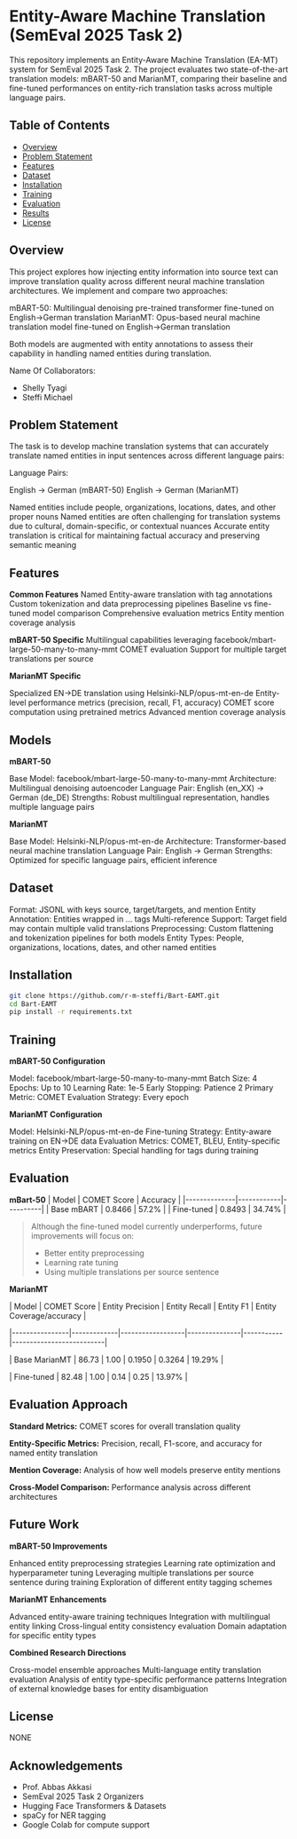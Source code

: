 
# Entity-Aware Machine Translation (SemEval 2025 Task 2)

This repository implements an Entity-Aware Machine Translation (EA-MT) system for SemEval 2025 Task 2. The project evaluates two state-of-the-art translation models: mBART-50 and MarianMT, comparing their baseline and fine-tuned performances on entity-rich translation tasks across multiple language pairs.

## Table of Contents
- [Overview](#overview)
- [Problem Statement](#problem)
- [Features](#features)
- [Dataset](#dataset)
- [Installation](#installation)
- [Training](#training)
- [Evaluation](#evaluation)
- [Results](#results)
- [License](#license)

## Overview

This project explores how injecting entity information into source text can improve translation quality across different neural machine translation architectures. We implement and compare two approaches:

mBART-50: Multilingual denoising pre-trained transformer fine-tuned on English→German translation
MarianMT: Opus-based neural machine translation model fine-tuned on English→German translation

Both models are augmented with entity annotations to assess their capability in handling named entities during translation.


Name Of Collaborators:
-  Shelly Tyagi
-  Steffi Michael


## Problem Statement


The task is to develop machine translation systems that can accurately translate named entities in input sentences across different language pairs:

Language Pairs:

English → German (mBART-50)
English → German (MarianMT)


Named entities include people, organizations, locations, dates, and other proper nouns
Named entities are often challenging for translation systems due to cultural, domain-specific, or contextual nuances
Accurate entity translation is critical for maintaining factual accuracy and preserving semantic meaning

##  Features
**Common Features**
Named Entity-aware translation with <entity> tag annotations
Custom tokenization and data preprocessing pipelines
Baseline vs fine-tuned model comparison
Comprehensive evaluation metrics
Entity mention coverage analysis

**mBART-50 Specific**
Multilingual capabilities leveraging facebook/mbart-large-50-many-to-many-mmt
COMET evaluation
Support for multiple target translations per source

**MarianMT Specific**

Specialized EN→DE translation using Helsinki-NLP/opus-mt-en-de
Entity-level performance metrics (precision, recall, F1, accuracy)
COMET score computation using pretrained metrics
Advanced mention coverage analysis

## Models
**mBART-50**

Base Model: facebook/mbart-large-50-many-to-many-mmt
Architecture: Multilingual denoising autoencoder
Language Pair: English (en_XX) → German (de_DE)
Strengths: Robust multilingual representation, handles multiple language pairs

**MarianMT**

Base Model: Helsinki-NLP/opus-mt-en-de
Architecture: Transformer-based neural machine translation
Language Pair: English → German
Strengths: Optimized for specific language pairs, efficient inference

## Dataset

Format: JSONL with keys source, target/targets, and mention
Entity Annotation: Entities wrapped in <entity> ... </entity> tags
Multi-reference Support: Target field may contain multiple valid translations
Preprocessing: Custom flattening and tokenization pipelines for both models
Entity Types: People, organizations, locations, dates, and other named entities

## Installation

```bash
git clone https://github.com/r-m-steffi/Bart-EAMT.git
cd Bart-EAMT
pip install -r requirements.txt
```

## Training
**mBART-50 Configuration**

Model: facebook/mbart-large-50-many-to-many-mmt
Batch Size: 4
Epochs: Up to 10
Learning Rate: 1e-5
Early Stopping: Patience 2
Primary Metric: COMET
Evaluation Strategy: Every epoch

**MarianMT Configuration**

Model: Helsinki-NLP/opus-mt-en-de
Fine-tuning Strategy: Entity-aware training on EN→DE data
Evaluation Metrics: COMET, BLEU, Entity-specific metrics
Entity Preservation: Special handling for <entity> tags during training

## Evaluation
**mBart-50**
| Model        | COMET Score | Accuracy |
|--------------|------------|----------|
| Base mBART   | 0.8466      | 57.2%   |
| Fine-tuned   | 0.8493      | 34.74%  |

> Although the fine-tuned model currently underperforms, future improvements will focus on:
> - Better entity preprocessing
> - Learning rate tuning
> - Using multiple translations per source sentence

**MarianMT**

| Model          | COMET Score | Entity Precision | Entity Recall | Entity F1 | Entity Coverage/accuracy |

|----------------|-------------|------------------|---------------|-----------|--------------------------|
  
| Base MarianMT  | 86.73       | 1.00             | 0.1950        | 0.3264    |     19.29%               | 
  
| Fine-tuned     | 82.48       | 1.00             | 0.14          | 0.25      |       13.97%             |

## Evaluation Approach

**Standard Metrics:** COMET scores for overall translation quality

**Entity-Specific Metrics:** Precision, recall, F1-score, and accuracy for named entity translation

**Mention Coverage:** Analysis of how well models preserve entity mentions

**Cross-Model Comparison:** Performance analysis across different architectures

## Future Work
**mBART-50 Improvements**

Enhanced entity preprocessing strategies
Learning rate optimization and hyperparameter tuning
Leveraging multiple translations per source sentence during training
Exploration of different entity tagging schemes

**MarianMT Enhancements**

Advanced entity-aware training techniques
Integration with multilingual entity linking
Cross-lingual entity consistency evaluation
Domain adaptation for specific entity types

**Combined Research Directions**

Cross-model ensemble approaches
Multi-language entity translation evaluation
Analysis of entity type-specific performance patterns
Integration of external knowledge bases for entity disambiguation

## License

NONE

## Acknowledgements
- Prof. Abbas Akkasi
- SemEval 2025 Task 2 Organizers
- Hugging Face Transformers & Datasets
- spaCy for NER tagging
- Google Colab for compute support
